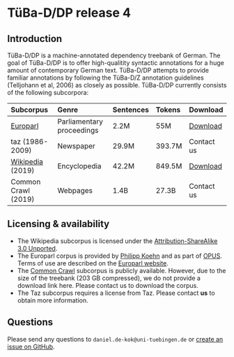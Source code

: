 # TüBa-D/DP release 4

## Introduction

TüBa-D/DP is a machine-annotated dependency treebank of German. The
goal of TüBa-D/DP is to offer high-qualitity syntactic annotations for
a huge amount of contemporary German text. TüBa-D/DP attempts to
provide familiar annotations by following the TüBa-D/Z annotation
guidelines (Telljohann et al, 2006) as closely as possible. TüBa-D/DP
currently consists of the following subcorpora:

| **Subcorpus**                                 | **Genre**                 | **Sentences** | **Tokens** | **Download**                                                                           |
|:----------------------------------------------|:--------------------------|---------------|:-----------|----------------------------------------------------------------------------------------|
| [Europarl](http://opus.nlpl.eu/Europarl.php)  | Parliamentary proceedings | 2.2M          | 55M        | [Download](http://www.sfs.uni-tuebingen.de/a3-public-data/tueba-ddp/r4/europarl/)      |
| taz (1986-2009)                               | Newspaper                 | 29.9M         | 393.7M     | Contact us                                                                             |
| [Wikipedia](https://de.wikipedia.org/) (2019) | Encyclopedia              | 42.2M         | 849.5M     | [Download](http://www.sfs.uni-tuebingen.de/a3-public-data/tueba-ddp/r4/dewiki-201901/) |
| Common Crawl (2019)                           | Webpages                  | 1.4B          | 27.3B      | Contact us                                                                             |

## Licensing & availability

* The Wikipedia subcorpus is licensed under the
  [Attribution-ShareAlike 3.0
  Unported](https://creativecommons.org/licenses/by-sa/3.0/legalcode).
* The Europarl corpus is provided by [Philipp
  Koehn](http://www.statmt.org/europarl/) and as part of
  [OPUS](http://opus.nlpl.eu/Europarl.php). Terms of use are described
  on the [Europarl website](http://www.statmt.org/europarl/).
* The [Common Crawl](http://commoncrawl.org/) subcorpus is publicly
  available. However, due to the size of the treebank (203 GB
  compressed), we do not provide a download link here. Please contact
  us to download the corpus.
* The Taz subcorpus requires a license from Taz. Please contact **us**
  to obtain more information.

## Questions

Please send any questions to `daniel.de-kok@uni-tuebingen.de` or
[create an issue on GitHub](https://github.com/sfb833-a3/tueba-ddp/issues).

